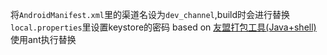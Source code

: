 将`AndroidManifest.xml`里的渠道名设为`dev_channel`,build时会进行替换
`local.properties`里设置keystore的密码
based on [友盟打包工具(Java+shell)](http://bbcallen.iteye.com/blog/1523966)
使用ant执行替换 